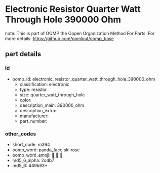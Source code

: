 # Electronic Resistor Quarter Watt Through Hole 390000 Ohm  

note: This is part of OOMP the Oopen Organization Method For Parts. For more details: https://github.com/oomlout/oomp_base

##  part details





### id
* oomp_id: electronic_resistor_quarter_watt_through_hole_390000_ohm
  * classification: electronic
  * type: resistor
  * size: quarter_watt_through_hole
  * color: 
  * description_main: 390000_ohm
  * description_extra: 
  * manufacturer: 
  * part_number: 

### other_codes
* short_code: ro394
* oomp_word: panda_face ski rose
* oomp_word_emoji: :panda_face: :ski: :rose:
* md5_6_alpha: 2odb7
* md5_6: 449b63* 